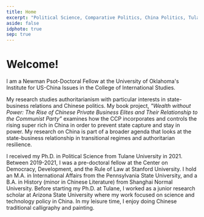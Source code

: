 ```yaml
---
title: Home
excerpt: "Political Science, Comparative Politics, China Politics, Tulane, PhD"
aside: false
idphoto: true
sep: true
---
```



# Welcome!

I am a Newman Psot-Doctoral Fellow at the University of Oklahoma's Institute for US-China Issues in the College of International Studies. 

My research studies authoritarianism with particular interests in state-business relations and Chinese politics. My book project, *"Wealth without Power: The Rise of Chinese Private Business Elites and Their Relationship to the Communist Party”* examines how the CCP incorporates and controls the rising super rich in China in order to prevent state capture and stay in power. My research on China is part of a broader agenda that looks at the state-business relationship in transitional regimes and authoritarian resilience.

I received my Ph.D. in Political Science from Tulane University in 2021. Between 2019-2021, I was a pre-doctoral fellow at the Center on Democracy, Development, and the Rule of Law at Stanford University. I hold an M.A. in International Affairs from the Pennsylvania State University, and a B.A. in History (minor in Chinese Literature) from Shanghai Normal University. Before starting my Ph.D. at Tulane, I worked as a junior research scholar at Arizona State University where my work focused on science and technology policy in China. In my leisure time, I enjoy doing Chinese traditional calligraphy and painting. 
